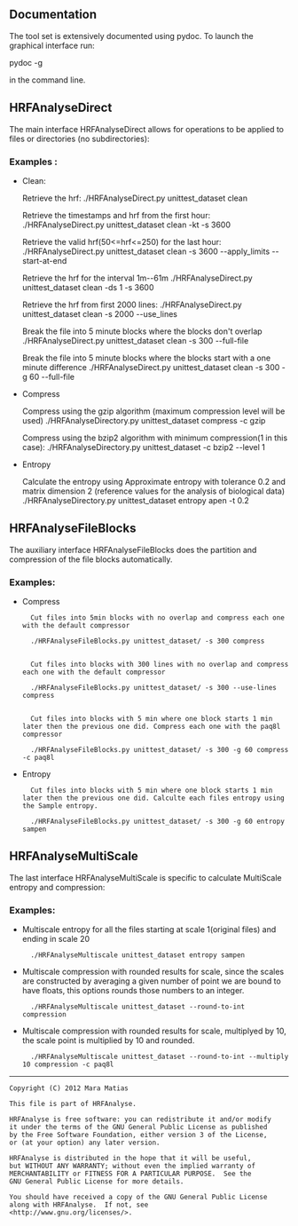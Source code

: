 
## Documentation

The tool set is extensively documented using pydoc. To launch the graphical interface run:

pydoc -g 

in the command line.

## HRFAnalyseDirect

The main interface HRFAnalyseDirect allows for operations to be applied to files or directories (no subdirectories):


### Examples :


* Clean:
     
    Retrieve the hrf:
    ./HRFAnalyseDirect.py unittest_dataset clean
    
    Retrieve the timestamps and hrf from the first hour: 
    ./HRFAnalyseDirect.py unittest_dataset clean -kt -s 3600
    
    
    Retrieve the valid hrf(50<=hrf<=250) for the last hour:
    ./HRFAnalyseDirect.py unittest_dataset clean -s 3600 --apply_limits --start-at-end
    
    Retrieve the hrf for the interval 1m--61m
    ./HRFAnalyseDirect.py unittest_dataset clean -ds 1 -s 3600 
    
    Retrieve the hrf from first 2000 lines:
    ./HRFAnalyseDirect.py unittest_dataset clean -s 2000 --use_lines
    
    Break the file into 5 minute blocks where the blocks don't overlap
    ./HRFAnalyseDirect.py unittest_dataset clean -s 300 --full-file
    
    Break the file into 5 minute blocks where the blocks start with a one
    minute difference
    ./HRFAnalyseDirect.py unittest_dataset clean -s 300 -g 60 --full-file



* Compress
     
    Compress using the gzip algorithm (maximum compression level will be used)
    ./HRFAnalyseDirectory.py unittest_dataset compress -c gzip
    
    Compress using the bzip2 algorithm with minimum compression(1 in this case):
    ./HRFAnalyseDirectory.py unittest_dataset -c bzip2 --level 1


* Entropy
    
    Calculate the entropy using Approximate entropy with tolerance 0.2 and matrix
    dimension 2 (reference values for the analysis of biological data)
    ./HRFAnalyseDirectory.py unittest_dataset entropy apen -t 0.2


## HRFAnalyseFileBlocks

The auxiliary interface HRFAnalyseFileBlocks does the partition and compression of the file blocks
automatically.

### Examples:


* Compress

        Cut files into 5min blocks with no overlap and compress each one with the default compressor
        
        ./HRFAnalyseFileBlocks.py unittest_dataset/ -s 300 compress
        
        
        Cut files into blocks with 300 lines with no overlap and compress each one with the default compressor
        
        ./HRFAnalyseFileBlocks.py unittest_dataset/ -s 300 --use-lines compress
        
        
        Cut files into blocks with 5 min where one block starts 1 min later then the previous one did. Compress each one with the paq8l compressor
        
        ./HRFAnalyseFileBlocks.py unittest_dataset/ -s 300 -g 60 compress -c paq8l


* Entropy
    
        Cut files into blocks with 5 min where one block starts 1 min later then the previous one did. Calculte each files entropy using the Sample entropy.
        
        ./HRFAnalyseFileBlocks.py unittest_dataset/ -s 300 -g 60 entropy sampen
    

## HRFAnalyseMultiScale

The last interface HRFAnalyseMultiScale is specific to calculate MultiScale entropy and compression:

### Examples:

* Multiscale entropy for all the files starting at scale 1(original files) and ending in scale 20

        ./HRFAnalyseMultiscale unittest_dataset entropy sampen

* Multiscale compression with rounded results for scale, since the scales are constructed
by averaging a given number of point we are bound to have floats, this options
rounds those numbers to an integer.

        ./HRFAnalyseMultiscale unittest_dataset --round-to-int compression

* Multiscale compression with rounded results for scale, multiplyed by 10, the scale
point is multiplied by 10 and rounded.
    
        ./HRFAnalyseMultiscale unittest_dataset --round-to-int --multiply 10 compression -c paq8l

_______________________________________________________________________________

    Copyright (C) 2012 Mara Matias

    This file is part of HRFAnalyse.

    HRFAnalyse is free software: you can redistribute it and/or modify
    it under the terms of the GNU General Public License as published
    by the Free Software Foundation, either version 3 of the License,
    or (at your option) any later version.

    HRFAnalyse is distributed in the hope that it will be useful,
    but WITHOUT ANY WARRANTY; without even the implied warranty of
    MERCHANTABILITY or FITNESS FOR A PARTICULAR PURPOSE.  See the
    GNU General Public License for more details.

    You should have received a copy of the GNU General Public License
    along with HRFAnalyse.  If not, see
    <http://www.gnu.org/licenses/>.

